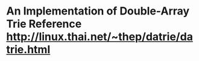 An Implementation of Double-Array Trie
Reference http://linux.thai.net/~thep/datrie/datrie.html
======
